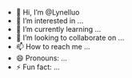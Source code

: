 - 👋 Hi, I’m @Lynelluo
- 👀 I’m interested in ...
- 🌱 I’m currently learning ...
- 💞️ I’m looking to collaborate on ...
- 📫 How to reach me ...
- 😄 Pronouns: ...
- ⚡ Fun fact: ...

<!---
Lynelluo/Lynelluo is a ✨ special ✨ repository because its `README.md` (this file) appears on your GitHub profile.
You can click the Preview link to take a look at your changes.
--->
